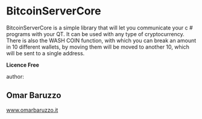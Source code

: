 ﻿# BitcoinServerCore


BitcoinServerCore is a simple library that will let you communicate your c # programs with your QT.
It can be used with any type of cryptocurrency.
There is also the WASH COIN function, with which you can break an amount in 10 different wallets, by moving them will be moved to another 10, which will be sent to a single address.

**Licence Free**

author:
## Omar Baruzzo
www.omarbaruzzo.it